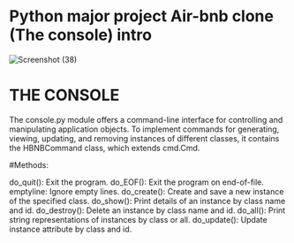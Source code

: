 # Python major project Air-bnb clone (The console) intro

![Screenshot (38)](https://github.com/pepe-sm/AirBnB_clone/assets/52682563/8ae3e05d-8a32-445b-bcb1-e50b61785656)

# THE CONSOLE
The console.py module offers a command-line interface for controlling and manipulating application objects. To implement commands for generating, viewing, updating, and removing instances of different classes, it contains the HBNBCommand class, which extends cmd.Cmd.

#Methods:

do_quit(): Exit the program.
do_EOF(): Exit the program on end-of-file.
emptyline: Ignore empty lines.
do_create(): Create and save a new instance of the specified class.
do_show(): Print details of an instance by class name and id.
do_destroy(): Delete an instance by class name and id.
do_all(): Print string representations of instances by class or all.
do_update(): Update instance attribute by class and id.

